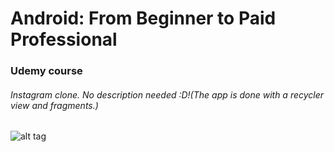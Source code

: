 # Android: From Beginner to Paid Professional
### Udemy course
###### Instagram clone. No description needed :D!(The app is done with a recycler view and fragments.)

![alt tag](https://raw.github.com/woemike/Instagram-Clone/master/Pictures/image.png)